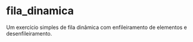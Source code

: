 # fila_dinamica
Um exercício simples de fila dinâmica com enfileiramento de elementos e desenfileiramento.
